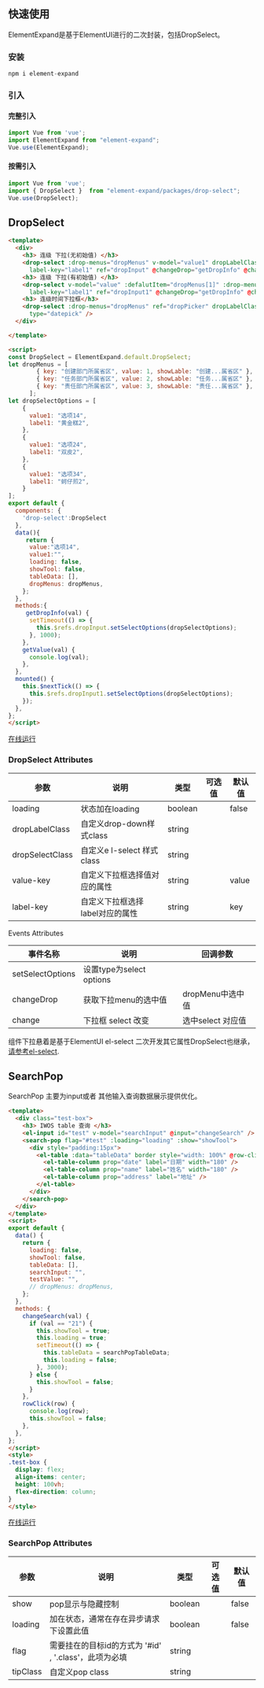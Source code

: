 ## 快速使用 
ElementExpand是基于ElementUI进行的二次封装，包括DropSelect。

### 安装

```js
npm i element-expand 
```

### 引入

#### 完整引入

```js
import Vue from 'vue';
import ElementExpand from "element-expand";  
Vue.use(ElementExpand);
```

#### 按需引入

```javascript
import Vue from 'vue';
import { DropSelect }  from "element-expand/packages/drop-select";
Vue.use(DropSelect);
```



## DropSelect

```html
<template>
  <div>
    <h3> 连级 下拉(无初始值) </h3>
    <drop-select :drop-menus="dropMenus" v-model="value1" dropLabelClass="drop-label" placeholder="请选择数据" value-key="value1"
      label-key="label1" ref="dropInput" @changeDrop="getDropInfo" @change="getValue" type="select" />
    <h3> 连级 下拉(有初始值) </h3>
    <drop-select v-model="value" :defalutItem="dropMenus[1]" :drop-menus="dropMenus" dropLabelClass="drop-label" placeholder="请选择数据" value-key="value1"
      label-key="label1" ref="dropInput1" @changeDrop="getDropInfo" @change="getValue" type="select" />
    <h3> 连级时间下拉框</h3>
    <drop-select :drop-menus="dropMenus" ref="dropPicker" dropLabelClass="drop-label" placeholder="请选择数据"
      type="datepick" />
  </div>

</template>

<script>
const DropSelect = ElementExpand.default.DropSelect;
let dropMenus = [
        { key: "创建部门所属省区", value: 1, showLable: "创建...属省区" },
        { key: "任务部门所属省区", value: 2, showLable: "任务...属省区" },
        { key: "责任部门所属省区", value: 3, showLable: "责任...属省区" },
      ];
let dropSelectOptions = [
    {
      value1: "选项14",
      label1: "黄金糕2",
    },
    {
      value1: "选项24",
      label1: "双皮2",
    },
    {
      value1: "选项34",
      label1: "蚵仔煎2",
    }
];  
export default {
  components: {
    'drop-select':DropSelect
  },
  data(){
     return {
      value:"选项14",
      value1:"",
      loading: false,
      showTool: false,
      tableData: [],
      dropMenus: dropMenus,
    };
  },
  methods:{
     getDropInfo(val) {
      setTimeout(() => {
        this.$refs.dropInput.setSelectOptions(dropSelectOptions);
      }, 1000);
    },
    getValue(val) {
      console.log(val);
    },
  },
  mounted() {
    this.$nextTick(() => {
      this.$refs.dropInput1.setSelectOptions(dropSelectOptions);
    });
  },
};
</script>

```

[在线运行](https://codepen.io/liuyicong-git/pen/gOwoedR)

### DropSelect Attributes

| 参数            | 说明                            | 类型    | 可选值 | 默认值 |
| --------------- | ------------------------------- | ------- | ------ | ------ |
| loading         | 状态加在loading                 | boolean |        | false  |
| dropLabelClass  | 自定义drop-down样式class        | string  |        |        |
| dropSelectClass | 自定义e l-select 样式class      | string  |        |        |
| value-key       | 自定义下拉框选择值对应的属性    | string  |        | value  |
| label-key       | 自定义下拉框选择label对应的属性 | string  |        | key    |

Events Attributes

| 事件名称         | 说明                      | 回调参数          |
| ---------------- | ------------------------- | ----------------- |
| setSelectOptions | 设置type为select  options |                   |
| changeDrop       | 获取下拉menu的选中值      | dropMenu中选中值  |
| change           | 下拉框 select 改变        | 选中select 对应值 |

组件下拉悬着是基于ElementUI el-select 二次开发其它属性DropSelect也继承，[请参考el-select](https://element.eleme.io/#/zh-CN/component/select).



## SearchPop

SearchPop  主要为input或者 其他输入查询数据展示提供优化。

```html
<template>
  <div class="test-box">
    <h3> IWOS table 查询 </h3>
    <el-input id="test" v-model="searchInput" @input="changeSearch" />
    <search-pop flag="#test" :loading="loading" :show="showTool">
      <div style="padding:15px">
        <el-table :data="tableData" border style="width: 100%" @row-click="rowClick">
          <el-table-column prop="date" label="日期" width="180" />
          <el-table-column prop="name" label="姓名" width="180" />
          <el-table-column prop="address" label="地址" />
        </el-table>
      </div>
    </search-pop>
  </div>
</template>
<script>
export default {
  data() {
    return {
      loading: false,
      showTool: false,
      tableData: [],
      searchInput: "",
      testValue: "",
      // dropMenus: dropMenus,
    };
  },
  methods: {
    changeSearch(val) {
      if (val == "21") {
        this.showTool = true;
        this.loading = true;
        setTimeout(() => {
          this.tableData = searchPopTableData;
          this.loading = false;
        }, 3000);
      } else {
        this.showTool = false;
      }
    },
    rowClick(row) {
      console.log(row);
      this.showTool = false;
    },
  },
};
</script>
<style>
.test-box {
  display: flex;
  align-items: center;
  height: 100vh;
  flex-direction: column;
}
</style>
```

[在线运行]()

### SearchPop Attributes 

| 参数     | 说明                                                  | 类型    | 可选值 | 默认值 |
| -------- | ----------------------------------------------------- | ------- | ------ | ------ |
| show     | pop显示与隐藏控制                                     | boolean |        | false  |
| loading  | 加在状态，通常在存在异步请求下设置此值                | boolean |        | false  |
| flag     | 需要挂在的目标id的方式为 '#id' , '.class'，此项为必填 | string  |        |        |
| tipClass | 自定义pop class                                       | string  |        |        |

